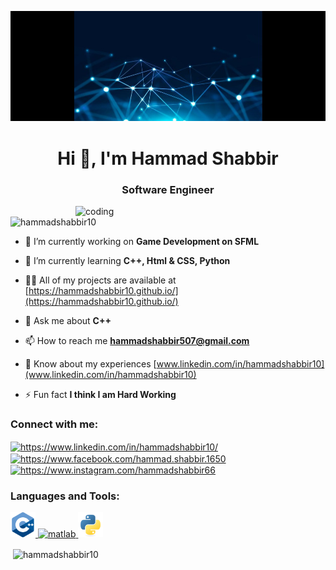 ![logo](https://github.com/hammadshabbir10/hammadshabbir10/blob/main/Github2.jpg)
<h1 align="center">Hi 👋, I'm Hammad Shabbir</h1>
<h3 align="center">Software Engineer</h3>

<image align = "right" alt = "coding" width = "400" src = "https://media.tenor.com/NOYF3f82b_gAAAAM/programmer.gif">
<p align="left"> <img src="https://komarev.com/ghpvc/?username=hammadshabbir10&label=Profile%20views&color=0e75b6&style=flat" alt="hammadshabbir10" /> </p>

- 🔭 I’m currently working on **Game Development on SFML**

- 🌱 I’m currently learning **C++, Html & CSS, Python**

- 👨‍💻 All of my projects are available at [https://hammadshabbir10.github.io/](https://hammadshabbir10.github.io/)

- 💬 Ask me about **C++**

- 📫 How to reach me **hammadshabbir507@gmail.com**

- 📄 Know about my experiences [www.linkedin.com/in/hammadshabbir10](www.linkedin.com/in/hammadshabbir10)

- ⚡ Fun fact **I think I am Hard Working**

<h3 align="left">Connect with me:</h3>
<p align="left">
<a href="https://linkedin.com/in/https://www.linkedin.com/in/hammadshabbir10/" target="blank"><img align="center" src="https://raw.githubusercontent.com/rahuldkjain/github-profile-readme-generator/master/src/images/icons/Social/linked-in-alt.svg" alt="https://www.linkedin.com/in/hammadshabbir10/" height="30" width="40" /></a>
<a href="https://fb.com/https://www.facebook.com/hammad.shabbir.1650" target="blank"><img align="center" src="https://raw.githubusercontent.com/rahuldkjain/github-profile-readme-generator/master/src/images/icons/Social/facebook.svg" alt="https://www.facebook.com/hammad.shabbir.1650" height="30" width="40" /></a>
<a href="https://instagram.com/https://www.instagram.com/hammadshabbir66" target="blank"><img align="center" src="https://raw.githubusercontent.com/rahuldkjain/github-profile-readme-generator/master/src/images/icons/Social/instagram.svg" alt="https://www.instagram.com/hammadshabbir66" height="30" width="40" /></a>
</p>

<h3 align="left">Languages and Tools:</h3>
<p align="left"> <a href="https://www.w3schools.com/cpp/" target="_blank" rel="noreferrer"> <img src="https://raw.githubusercontent.com/devicons/devicon/master/icons/cplusplus/cplusplus-original.svg" alt="cplusplus" width="40" height="40"/> </a> <a href="https://www.mathworks.com/" target="_blank" rel="noreferrer"> <img src="https://upload.wikimedia.org/wikipedia/commons/2/21/Matlab_Logo.png" alt="matlab" width="40" height="40"/> </a> <a href="https://www.python.org" target="_blank" rel="noreferrer"> <img src="https://raw.githubusercontent.com/devicons/devicon/master/icons/python/python-original.svg" alt="python" width="40" height="40"/> </a> </p>

<p>&nbsp;<img align="center" src="https://github-readme-stats.vercel.app/api?username=hammadshabbir10&show_icons=true&locale=en" alt="hammadshabbir10" /></p>
